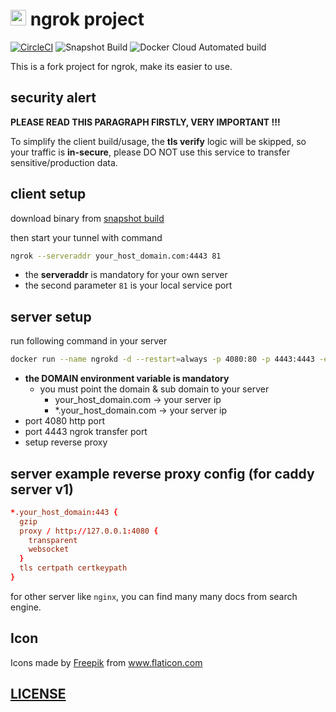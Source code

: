 # <img src="https://res.cloudinary.com/digf90pwi/image/upload/v1583393648/tunnel_ayuioe.png" height="25px"/> ngrok project

[![CircleCI](https://circleci.com/gh/Soontao/ngrok-fork.svg?style=shield)](https://circleci.com/gh/Soontao/ngrok-fork)
![Snapshot Build](https://github.com/Soontao/ngrok-fork/workflows/Snapshot%20Build/badge.svg)
![Docker Cloud Automated build](https://img.shields.io/docker/cloud/automated/theosun/ngrok-fork)

This is a fork project for ngrok, make its easier to use.

## security alert

**PLEASE READ THIS PARAGRAPH FIRSTLY, VERY IMPORTANT !!!**

To simplify the client build/usage, the **tls verify** logic will be skipped, so your traffic is **in-secure**, please DO NOT use this service to transfer sensitive/production data.

## client setup

download binary from [snapshot build](https://github.com/Soontao/ngrok-fork/actions?query=workflow%3A%22Snapshot+Build%22)

then start your tunnel with command

```bash
ngrok --serveraddr your_host_domain.com:4443 81
```

* the **serveraddr** is mandatory for your own server
* the second parameter `81` is your local service port

## server setup

run following command in your server

```bash
docker run --name ngrokd -d --restart=always -p 4080:80 -p 4443:4443 -e DOMAIN=your_host_domain.com theosun/ngrok-fork
```

* **the DOMAIN environment variable is mandatory**
  * you must point the domain & sub domain to your server
    * your_host_domain.com -> your server ip
    * *.your_host_domain.com -> your server ip
* port 4080 http port
* port 4443 ngrok transfer port
* setup reverse proxy 


## server example reverse proxy config (for caddy server v1)

```conf
*.your_host_domain:443 {
  gzip
  proxy / http://127.0.0.1:4080 {
    transparent
    websocket
  }
  tls certpath certkeypath
}
```

for other server like `nginx`, you can find many many docs from search engine.

## Icon

<div>Icons made by <a href="https://www.flaticon.com/authors/freepik" title="Freepik">Freepik</a> from <a href="https://www.flaticon.com/" title="Flaticon">www.flaticon.com</a></div>

## [LICENSE](./LICENSE)